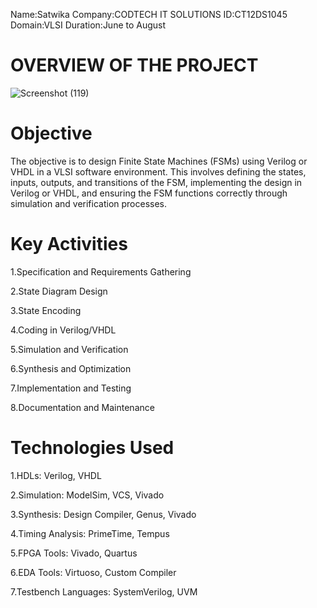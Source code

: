 Name:Satwika
Company:CODTECH IT SOLUTIONS
ID:CT12DS1045
Domain:VLSI
Duration:June to August

# OVERVIEW OF THE PROJECT

![Screenshot (119)](https://github.com/user-attachments/assets/a92ef76a-2c31-4415-a7bb-8eec0a7659cc)


# Objective

The objective is to design Finite State Machines (FSMs) using Verilog or VHDL in a VLSI software environment. 
This involves defining the states, inputs, outputs, and transitions of the FSM, implementing the design in 
Verilog or VHDL, and ensuring the FSM functions correctly through simulation and verification processes.

# Key Activities

1.Specification and Requirements Gathering

2.State Diagram Design

3.State Encoding

4.Coding in Verilog/VHDL

5.Simulation and Verification

6.Synthesis and Optimization

7.Implementation and Testing

8.Documentation and Maintenance


# Technologies Used

1.HDLs: Verilog, VHDL

2.Simulation: ModelSim, VCS, Vivado

3.Synthesis: Design Compiler, Genus, Vivado

4.Timing Analysis: PrimeTime, Tempus

5.FPGA Tools: Vivado, Quartus

6.EDA Tools: Virtuoso, Custom Compiler

7.Testbench Languages: SystemVerilog, UVM

